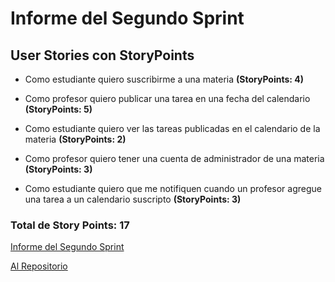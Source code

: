# Informe del Segundo Sprint

## User Stories con **StoryPoints**

- Como estudiante quiero suscribirme a una materia **(StoryPoints: 4)** 
 
- Como profesor quiero publicar una tarea en una fecha del calendario **(StoryPoints: 5)** 

- Como estudiante quiero ver las tareas publicadas en el calendario de la materia **(StoryPoints: 2)** 

- Como profesor quiero tener una cuenta de administrador de una materia **(StoryPoints: 3)** 

- Como estudiante quiero que me notifiquen cuando un profesor agregue una tarea a un calendario suscripto **(StoryPoints: 3)** 

### **Total de Story Points:  17**

[Informe del Segundo Sprint](InformeSegundoSprint.md)

[Al Repositorio](..)
